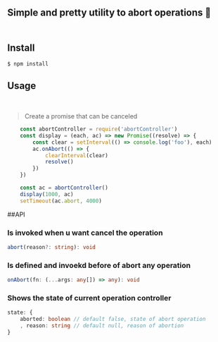 <br>

<h2> Simple and pretty utility to abort operations 🚏
<br>
<br>

## Install

```
$ npm install
```

## Usage
<br>

> Create a promise that can be canceled

```js
    const abortController = require('abortController')
    const display = (each, ac) => new Promise((resolve) => {
        const clear = setInterval(() => console.log('foo'), each)
        ac.onAbort(() => {
            clearInterval(clear)
            resolve()
        })
    })

    const ac = abortController()
    display(1000, ac)
    setTimeout(ac.abort, 4000)
```

##API

### Is invoked when u want cancel the operation
```ts
abort(reason?: string): void
```

### Is defined and invoekd before of abort any operation
```ts
onAbort(fn: (...args: any[]) => any): void
```

### Shows the state of current operation controller 
```ts
state: {
    aborted: boolean // default false, state of abort operation
    , reason: string // default null, reason of abortion
}
```

